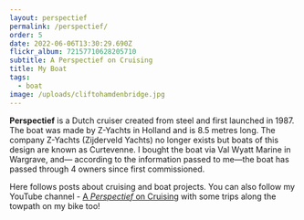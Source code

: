 ```yaml
---
layout: perspectief
permalink: /perspectief/
order: 5
date: 2022-06-06T13:30:29.690Z
flickr_album: 72157710628205710
subtitle: A Perspectief on Cruising
title: My Boat
tags:
  - boat
image: /uploads/cliftohamdenbridge.jpg
---
```

**Perspectief** is a Dutch cruiser created from steel and first launched in 1987. The boat was made by Z-Yachts in Holland and is 8.5 metres long.
The company Z-Yachts (Zijderveld Yachts) no longer exists but boats of this design are known as Curtevenne. I bought the boat via Val Wyatt Marine in Wargrave, and–– according to the information passed to me––the boat has passed through 4 owners since first commissioned.

Here follows posts about cruising and boat projects. You can also follow my YouTube channel - [A *Perspectief* on Cruising](https://www.youtube.com/channel/UCgv3wn5cxumU0OUzZjXqKHw) with some trips along the towpath on my bike too!